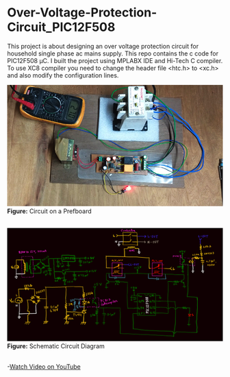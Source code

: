 # Over-Voltage-Protection-Circuit_PIC12F508

This project is about designing an over voltage protection circuit for household single phase ac mains supply.
This repo contains the c code for PIC12F508 µC. I built the project using MPLABX IDE and Hi-Tech C compiler. To use XC8 compiler you need to change the header file <htc.h> to <xc.h> and also modify the configuration lines.

![CIRCUIT ON PREFBOARD](circuit-on-prefboard.png)</br>
**Figure:** Circuit on a Prefboard</br></br>

![SCHEMATIC CIRCUIT DIAGRAM](schematic.png)</br>
**Figure:** Schematic Circuit Diagram</br></br>

-[Watch Video on YouTube](https://youtu.be/RJA82DI9E0E)
